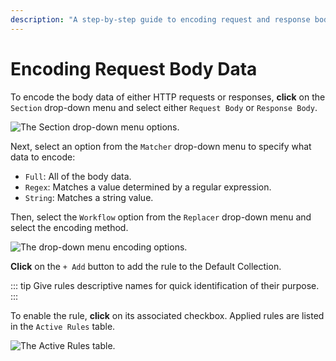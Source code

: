 ```yaml
---
description: "A step-by-step guide to encoding request and response body data in Caido's Match & Replace feature using workflows and various encoding methods."
---
```


# Encoding Request Body Data

To encode the body data of either HTTP requests or responses, **click** on the `Section` drop-down menu and select either `Request Body` or `Response Body`.

<img alt="The Section drop-down menu options." src="/_images/match_replace_bodies.png" center/>

Next, select an option from the `Matcher` drop-down menu to specify what data to encode:

- `Full`: All of the body data.
- `Regex`: Matches a value determined by a regular expression.
- `String`: Matches a string value.

Then, select the `Workflow` option from the `Replacer` drop-down menu and select the encoding method.

<img alt="The drop-down menu encoding options." src="/_images/match_replace_encoding.png" center/>

**Click** on the `+ Add` button to add the rule to the Default Collection.

::: tip
Give rules descriptive names for quick identification of their purpose.
:::

To enable the rule, **click** on its associated checkbox. Applied rules are listed in the `Active Rules` table.

<img alt="The Active Rules table." src="/_images/match_replace_header_enable.png" center/>
